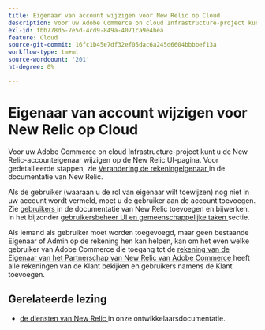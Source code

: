 ```yaml
---
title: Eigenaar van account wijzigen voor New Relic op Cloud
description: Voor uw Adobe Commerce on cloud Infrastructure-project kunt u de New Relic-accounteigenaar wijzigen op de New Relic UI-pagina. Zie [Zelfstudie over het beheren van accounts en gebruikerstoegang] (https://docs.newrelic.com/docs/accounts/accounts-billing/new-relic-one-user-management/account-user-mgmt-tutorial/) in de documentatie van New Relic voor meer informatie.
exl-id: fbb778d5-7e5d-4cd9-849a-4071ca9e4bea
feature: Cloud
source-git-commit: 16fc1b45e7df32ef05dac6a245d6604bbbbef13a
workflow-type: tm+mt
source-wordcount: '201'
ht-degree: 0%

---
```


# Eigenaar van account wijzigen voor New Relic op Cloud

Voor uw Adobe Commerce on cloud Infrastructure-project kunt u de New Relic-accounteigenaar wijzigen op de New Relic UI-pagina. Voor gedetailleerde stappen, zie [ Verandering de rekeningeigenaar ](https://docs.newrelic.com/docs/accounts/accounts-billing/new-relic-one-user-management/account-user-mgmt-tutorial/) in de documentatie van New Relic.

Als de gebruiker (waaraan u de rol van eigenaar wilt toewijzen) nog niet in uw account wordt vermeld, moet u de gebruiker aan de account toevoegen. Zie [ gebruikers ](https://docs.newrelic.com/docs/accounts/accounts-billing/new-relic-one-user-management/user-management-ui-and-tasks/#add-users) in de documentatie van New Relic toevoegen en bijwerken, in het bijzonder [ gebruikersbeheer UI en gemeenschappelijke taken ](https://docs.newrelic.com/docs/accounts/accounts-billing/new-relic-one-user-management/user-management-ui-and-tasks/#where) sectie.

Als iemand als gebruiker moet worden toegevoegd, maar geen bestaande Eigenaar of Admin op de rekening hen kan helpen, kan om het even welke gebruiker van Adobe Commerce die toegang tot de [ rekening van de Eigenaar van het Partnerschap van New Relic van Adobe Commerce ](https://account.newrelic.com/accounts/1311131/users) heeft alle rekeningen van de Klant bekijken en gebruikers namens de Klant toevoegen.

## Gerelateerde lezing

* [ de diensten van New Relic ](https://experienceleague.adobe.com/nl/docs/commerce-cloud-service/user-guide/monitor/new-relic/new-relic-service) in onze ontwikkelaarsdocumentatie.
